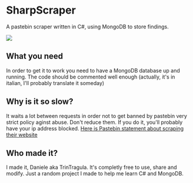 # SharpScraper
A pastebin scraper written in C#, using MongoDB to store findings.

![](http://pastebin.com/i/pastebin_logo_side_outline.png)


## What you need
In order to get it to work you need to have a MongoDB database up and running. The code should be commented well enough (actually, it's in italian, I'll probably translate it someday)

## Why is it so slow?
It waits a lot between requests in order not to get banned by pastebin very strict policy aginst abuse.
Don't reduce them. If you do it, you'll probably have your ip address blocked.
[Here is Pastebin statement about scraping their website](http://pastebin.com/scraping)

## Who made it?
I made it, Daniele aka TrinTragula. It's completly free to use, share and modify. Just a random project I made to help me learn C# and MongoDB.
